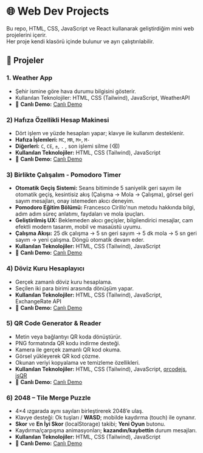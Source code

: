 # 🌐 Web Dev Projects

Bu repo, HTML, CSS, JavaScript ve React kullanarak geliştirdiğim mini web projelerini içerir.  
Her proje kendi klasörü içinde bulunur ve ayrı çalıştırılabilir.

## 📌 Projeler

### 1. Weather App
- Şehir ismine göre hava durumu bilgisini gösterir.
- Kullanılan Teknolojiler: HTML, CSS (Tailwind), JavaScript, WeatherAPI
- 🔗 **Canlı Demo:** <a href="https://buraksanck.github.io/web-dev-projects/weather-app/index.html">Canlı Demo</a>

### 2) Hafıza Özellikli Hesap Makinesi
- Dört işlem ve yüzde hesapları yapar; klavye ile kullanım desteklenir.
- **Hafıza İşlemleri:** `MC`, `MR`, `M+`, `M-`  
- **Diğerleri:** `C`, `CE`, `±`, `.` , son işlemi silme (⌫)
- **Kullanılan Teknolojiler:** HTML, CSS (Tailwind), JavaScript
- 🔗 **Canlı Demo:** <a href="https://buraksanck.github.io/web-dev-projects/calculator/index.html">Canlı Demo</a>

### 3) Birlikte Çalışalım - Pomodoro Timer
- **Otomatik Geçiş Sistemi:** Seans bitiminde 5 saniyelik geri sayım ile otomatik geçiş, kesintisiz akış (Çalışma → Mola → Çalışma), görsel geri sayım mesajları, onay istemeden akıcı deneyim.  
- **Pomodoro Eğitim Bölümü:** Francesco Cirillo'nun metodu hakkında bilgi, adım adım süreç anlatımı, faydaları ve mola ipuçları.  
- **Geliştirilmiş UX:** Beklemeden akıcı geçişler, bilgilendirici mesajlar, cam efektli modern tasarım, mobil ve masaüstü uyumu.  
- **Çalışma Akışı:** 25 dk çalışma → 5 sn geri sayım → 5 dk mola → 5 sn geri sayım → yeni çalışma. Döngü otomatik devam eder.  
- **Kullanılan Teknolojiler:** HTML, CSS (Tailwind), JavaScript  
- 🔗 **Canlı Demo:** <a href="https://buraksanck.github.io/web-dev-projects/pomodoro-timer/index.html">Canlı Demo</a>

### 4) Döviz Kuru Hesaplayıcı
- Gerçek zamanlı döviz kuru hesaplama.
- Seçilen iki para birimi arasında dönüşüm yapar.
- **Kullanılan Teknolojiler:** HTML, CSS (Tailwind), JavaScript, ExchangeRate API
- 🔗 **Canlı Demo:** <a href="https://buraksanck.github.io/web-dev-projects/exchange-currency/index.html">Canlı Demo</a>

### 5) QR Code Generator & Reader
- Metin veya bağlantıyı QR koda dönüştürür.
- PNG formatında QR kodu indirme desteği.
- Kamera ile gerçek zamanlı QR kod okuma.
- Görsel yükleyerek QR kod çözme.
- Okunan veriyi kopyalama ve temizleme özellikleri.
- **Kullanılan Teknolojiler:** HTML, CSS (Tailwind), JavaScript, [qrcodejs](https://github.com/davidshimjs/qrcodejs), [jsQR](https://github.com/cozmo/jsQR)  
- 🔗 **Canlı Demo:** <a href="https://buraksanck.github.io/web-dev-projects/qr-code-generator/index.html">Canlı Demo</a>

### 6) 2048 – Tile Merge Puzzle
- 4×4 ızgarada aynı sayıları birleştirerek 2048’e ulaş.
- Klavye desteği: Ok tuşları / **WASD**; mobilde kaydırma (touch) ile oynanır.
- **Skor** ve **En İyi Skor** (localStorage) takibi; **Yeni Oyun** butonu.
- Kaydırma/çarpışma animasyonları; **kazandın/kaybettin** durum mesajları.
- **Kullanılan Teknolojiler:** HTML, CSS (Tailwind), JavaScript  
- 🔗 **Canlı Demo:** <a href="https://buraksanck.github.io/web-dev-projects/2048/index.html">Canlı Demo</a>
